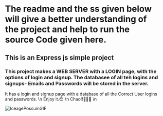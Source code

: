 # The readme and the ss given below will give a better understanding of the project and help to run the source Code given here.
## This is an Express js simple project
### This project makes a **WEB SERVER** with a LOGIN page, with the options of **login** and **signup**. The databasee of all teh logins and signups- Emails and Passwords will be stored in the server.

It has a login and signup page with a database of all the Correct User logins and passwords. \n
Enjoy it.😊 \n
Chao!!👷‍♂️🫡 \n

![IceagePossumGIF](https://github.com/Ukashashere/Login_signup_Ukasha/assets/116743795/1dc10ab2-6ea2-4d88-acc0-6d60cb2ce4df)
